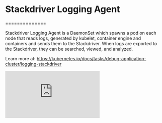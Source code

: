 # Stackdriver Logging Agent
==============

Stackdriver Logging Agent is a DaemonSet which spawns a pod on each node
that reads logs, generated by kubelet, container engine and containers
and sends them to the Stackdriver. When logs are exported to the Stackdriver,
they can be searched, viewed, and analyzed.

Learn more at: https://kubernetes.io/docs/tasks/debug-application-cluster/logging-stackdriver

[![Analytics](https://kubernetes-site.appspot.com/UA-36037335-10/GitHub/cluster/addons/fluentd-gcp/README.md?pixel)]()

